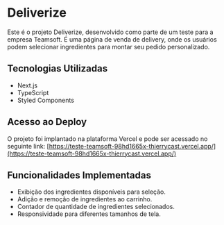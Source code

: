 # Deliverize

Este é o projeto Deliverize, desenvolvido como parte de um teste para a empresa Teamsoft. É uma página de venda de delivery, onde os usuários podem selecionar ingredientes para montar seu pedido personalizado.

## Tecnologias Utilizadas

- Next.js
- TypeScript
- Styled Components

## Acesso ao Deploy

O projeto foi implantado na plataforma Vercel e pode ser acessado no seguinte link: [https://teste-teamsoft-98hd1665x-thierrycast.vercel.app/](https://teste-teamsoft-98hd1665x-thierrycast.vercel.app/)

## Funcionalidades Implementadas

- Exibição dos ingredientes disponíveis para seleção.
- Adição e remoção de ingredientes ao carrinho.
- Contador de quantidade de ingredientes selecionados.
- Responsividade para diferentes tamanhos de tela.

